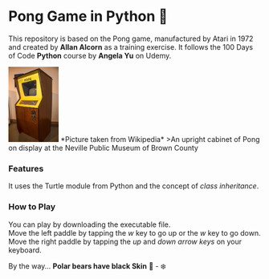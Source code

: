 # Pong Game in Python :ping_pong:


This repository is based on the Pong game, manufactured by Atari in 1972 and created by **Allan Alcorn** as a training exercise. It follows the 100 Days of Code **Python** course by **Angela Yu** on Udemy.


<img src="/images/Pong_Cabinet.jpg" alt="Pong_Cabinet" width="100" height="150">  
*Picture taken from Wikipedia*  
>An upright cabinet of Pong on display at the Neville Public Museum of Brown County

### Features
It uses the Turtle module from Python and the concept of *class inheritance*.

### How to Play
You can play by downloading the executable file.  
Move the left paddle by tapping the *w* key to go up or the *w* key to go down.  
Move the right paddle by tapping the *up* and *down arrow keys* on your keyboard.


By the way...
**Polar bears have black Skin** :bear: - :snowflake: 

